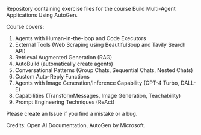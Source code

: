 Repository containing exercise files for the course Build Multi-Agent Applications Using AutoGen.

Course covers:
1. Agents with Human-in-the-loop and Code Executors
2. External Tools (Web Scraping using BeautifulSoup and Tavily Search API)
3. Retrieval Augmented Generation (RAG)
4. AutoBuild (automatically create agents)
5. Conversational Patterns (Group Chats, Sequential Chats, Nested Chats)
6. Custom Auto-Reply Functions
7. Agents with Image Generation/Inference Capability (GPT-4 Turbo, DALL-E)
8. Capabilities (TransformMessages, Image Generation, Teachability)
9. Prompt Engineering Techniques (ReAct)

Please create an Issue if you find a mistake or a bug. 

Credits: Open AI Documentation, AutoGen by Microsoft.
